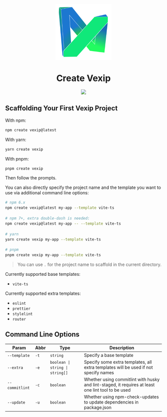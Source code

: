 <p align="center">
  <a href="https://www.vexipui.com/" target="_blank" rel="noopener noreferrer">
    <img src="./templates/vite-ts/public/vexip-ui.svg" style="width: 180px;" />
  </a>
</p>

<h1 align="center">Create Vexip</h1>

<p align="center">
  <img src="https://img.shields.io/github/package-json/v/vexip-ui/create-vexip" />
</p>

## Scaffolding Your First Vexip Project

With npm:

```sh
npm create vexip@latest
```

With yarn:

```sh
yarn create vexip
```

With pnpm:

```sh
pnpm create vexip
```

Then follow the prompts.

You can also directly specify the project name and the template you want to use via additional command line options:

```sh
# npm 6.x
npm create vexip@latest my-app --template vite-ts

# npm 7+, extra double-dash is needed:
npm create vexip@latest my-app -- --template vite-ts

# yarn
yarn create vexip my-app --template vite-ts

# pnpm
pnpm create vexip my-app --template vite-ts
```

> You can use `.` for the project name to scaffold in the current directory.

Currently supported base templates:

- `vite-ts`

Currently supported extra templates:

- `eslint`
- `prettier`
- `stylelint`
- `router`

## Command Line Options

| Param          | Abbr | Type                            | Description                                                                                        |
| -------------- | ---- | ------------------------------- | -------------------------------------------------------------------------------------------------- |
| `--template`   | `-t` | `string`                        | Specify a base template                                                                            |
| `--extra`      | `-e` | `boolean \| string \| string[]` | Specify some extra templates, all extra templates will be used if not specify names                |
| `--commitlint` | `-c` | `boolean`                       | Whether using commitlint with husky and lint-staged, it requires at least one lint tool to be used |
| `--update`     | `-u` | `boolean`                       | Whether using npm-check-updates to update dependencies in package.json                             |
